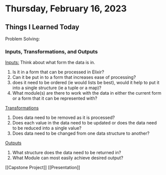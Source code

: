 # Thursday, February 16, 2023
## Things I Learned Today
Problem Solving:
### Inputs, Transformations, and Outputs
<ins>Inputs:</ins>
Think about what form the data is in.
  1. Is it in a form that can be processed in Elixir?
  2. Can it be put in to a form that increases ease of processing?
  3. does it need to be ordered (ie would lists be best), would it help to put it into a single structure (ie a tuple or a map)?
  4. What module(s) are there to work with the data in either the current form or a form that it can be represented with?

<ins>Transformations</ins>
  1. Does data need to be removed as it is processed?
  2. Does each value in the data need to be updated or does the data need to be reduced into a single value?
  3. Does data need to be changed from one data structure to another?
   
<ins>Outputs</ins>
  1. What structure does the data need to be returned in?
  2. What Module can most easily achieve desired output?

[[Capstone Project]] [[Presentation]]